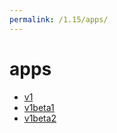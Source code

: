 ```yaml
---
permalink: /1.15/apps/
---
```


# apps



* [v1](v1/index.md)
* [v1beta1](v1beta1/index.md)
* [v1beta2](v1beta2/index.md)